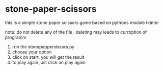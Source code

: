 # stone-paper-scissors
this is a simple stone paper scissors game based on pythons module tkinter

note: do not delete any of the file , deleting may leads to curroption of programm

1. run the stonepappersissors.py 
2. choose your option
3. click on start, you will get the result
4. to play again just click on play again
